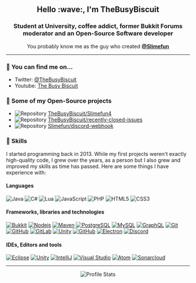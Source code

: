 <h2 align="center">Hello :wave:, I'm TheBusyBiscuit</h1>
<h3 align="center">Student at University, coffee addict, former Bukkit Forums moderator and an Open-Source Software developer</h3>
<p align="center">
  You probably know me as the guy who created <a href="https://github.com/Slimefun"><strong>@Slimefun</strong></a>
</p>
<hr/>

### :compass: You can find me on...
* Twitter: [@TheBusyBiscuit](https://twitter.com/TheBusyBiscuit)
* Youtube: [The Busy Biscuit](https://www.youtube.com/channel/UCNpuxll39TkRJdYVkvgrvgQ)

### :scroll: Some of my Open-Source projects

<ul>
  <li><img src="https://cdnjs.cloudflare.com/ajax/libs/octicons/8.5.0/svg/repo.svg" alt="Repository"/> <a href="https://github.com/TheBusyBiscuit/Slimefun4">TheBusyBiscuit/Slimefun4</a></li>
    <li><img src="https://cdnjs.cloudflare.com/ajax/libs/octicons/8.5.0/svg/repo.svg" alt="Repository"/> <a href="https://github.com/TheBusyBiscuit/recently-closed-issues">TheBusyBiscuit/recently-closed-issues</a></li>
    <li><img src="https://cdnjs.cloudflare.com/ajax/libs/octicons/8.5.0/svg/repo.svg" alt="Repository"/> <a href="https://github.com/Slimefun/discord-webhook">Slimefun/discord-webhook</a></li>
</ul>

### :wrench: Skills
I started programming back in 2013. 
While my first projects weren't exactly high-quality code, I grew over the years, as a person but I also grew and improved my skills as time has passed. 
Here are some things I have experience with:

#### Languages
  ![Java](https://img.shields.io/badge/-java-007396?style=flat-square&logo=java)
  ![C#](https://img.shields.io/badge/-C%23-7719AA?style=flat-square&logo=c+sharp)
  ![Lua](https://img.shields.io/badge/-Lua-2C2D72?style=flat-square&logo=lua)
  ![JavaScript](https://img.shields.io/badge/-JavaScript-black?style=flat-square&logo=javascript)
  ![PHP](https://img.shields.io/badge/-PHP-777BB4?style=flat-square&logo=php&logoColor=white)
  ![HTML5](https://img.shields.io/badge/-HTML5-E34F26?style=flat-square&logo=html5&logoColor=white)
  ![CSS3](https://img.shields.io/badge/-CSS3-1572B6?style=flat-square&logo=css3)
  
#### Frameworks, libraries and technologies
  [![Bukkit](https://img.shields.io/badge/-CraftBukkit-ff9a03?style=flat-square)](https://dev.bukkit.org/bukkit-plugins)
  [![Nodejs](https://img.shields.io/badge/-node.js-339933?style=flat-square&logo=node.js&logoColor=white)](https://nodejs.org/)
  [![Maven](https://img.shields.io/badge/-Maven-C71A36?style=flat-square&logo=apache+maven)](https://maven.apache.org/)
  [![PostgreSQL](https://img.shields.io/badge/-PostgreSQL-336791?style=flat-square&logo=postgresql)](https://www.postgresql.org/)
  [![MySQL](https://img.shields.io/badge/-MySQL-4479A1?style=flat-square&logo=mysql&logoColor=white)](https://www.mysql.com/)
  [![GraphQL](https://img.shields.io/badge/-GraphQL-E10098?style=flat-square&logo=graphql)](https://graphql.org/)
  [![Git](https://img.shields.io/badge/-Git-F05032?style=flat-square&logo=git&logoColor=white)](https://git-scm.com/)
  [![GitHub](https://img.shields.io/badge/-GitHub-181717?style=flat-square&logo=github)](https://github.com/)
  [![GitLab](https://img.shields.io/badge/-GitLab-FCA121?style=flat-square&logo=gitlab)](https://gitlab.com/)
  [![Unity](https://img.shields.io/badge/-Unity3D-black?style=flat-square&logo=unity)](https://unity.com/)
  [![GitHub](https://img.shields.io/badge/-GitHub_Actions-181717?style=flat-square&logo=github)](https://github.com/features/actions)
  [![Electron](https://img.shields.io/badge/-Electron-47848F?style=flat-square&logo=electron&logoColor=white)](https://www.electronjs.org/)
  [![Discord](https://img.shields.io/badge/-Discord_API-7289DA?style=flat-square&logo=discord&logoColor=white)](https://discord.com/)
  
#### IDEs, Editors and tools
  [![Eclipse](https://img.shields.io/badge/-Eclipse-2C2255?style=flat-square&logo=eclipse+ide)](https://www.eclipse.org/)
  [![Unity](https://img.shields.io/badge/-Unity3D-black?style=flat-square&logo=unity)](https://unity.com/)
  [![IntelliJ](https://img.shields.io/badge/-IntelliJ-081059?style=flat-square&logo=intellij+idea)](https://www.jetbrains.com/idea/)
  [![Visual Studio](https://img.shields.io/badge/-Visual_Studio-5C2D91?style=flat-square&logo=visual+studio)](https://visualstudio.microsoft.com/)
  [![Atom](https://img.shields.io/badge/-Atom-48b86d?style=flat-square&logo=atom)](https://atom.io/)
  [![Sonarcloud](https://img.shields.io/badge/-SonarCloud-F3702A?style=flat-square&logo=sonarcloud&logoColor=white)](https://sonarcloud.io/)

<hr/>

<p align="center">
<img src="https://github-readme-stats.vercel.app/api?username=TheBusyBiscuit&show_icons=true" alt="Profile Stats">
</p>
